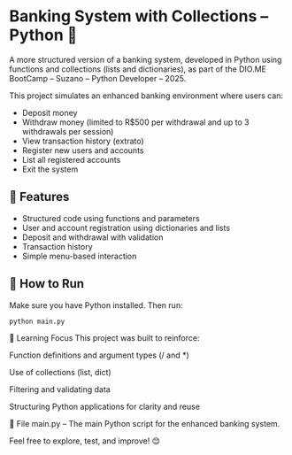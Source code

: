 # Banking System with Collections – Python 🏦  
A more structured version of a banking system, developed in Python using functions and collections (lists and dictionaries), as part of the DIO.ME BootCamp – Suzano – Python Developer – 2025.

This project simulates an enhanced banking environment where users can:

- Deposit money  
- Withdraw money (limited to R$500 per withdrawal and up to 3 withdrawals per session)  
- View transaction history (extrato)  
- Register new users and accounts  
- List all registered accounts  
- Exit the system  

## 📄 Features

- Structured code using functions and parameters  
- User and account registration using dictionaries and lists  
- Deposit and withdrawal with validation  
- Transaction history  
- Simple menu-based interaction  

## 🚀 How to Run

Make sure you have Python installed. Then run:

```bash
python main.py
```
🧠 Learning Focus
This project was built to reinforce:

Function definitions and argument types (/ and *)

Use of collections (list, dict)

Filtering and validating data

Structuring Python applications for clarity and reuse

📁 File
main.py – The main Python script for the enhanced banking system.

Feel free to explore, test, and improve! 😊